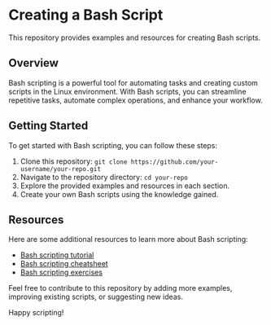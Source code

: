# Creating a Bash Script

This repository provides examples and resources for creating Bash scripts.

## Overview

Bash scripting is a powerful tool for automating tasks and creating custom scripts in the Linux environment. With Bash scripts, you can streamline repetitive tasks, automate complex operations, and enhance your workflow.

## Getting Started

To get started with Bash scripting, you can follow these steps:
1. Clone this repository: `git clone https://github.com/your-username/your-repo.git`
2. Navigate to the repository directory: `cd your-repo`
3. Explore the provided examples and resources in each section.
4. Create your own Bash scripts using the knowledge gained.

## Resources

Here are some additional resources to learn more about Bash scripting:
- [Bash scripting tutorial](https://www.gnu.org/software/bash/manual/bash.html)
- [Bash scripting cheatsheet](https://devhints.io/bash)
- [Bash scripting exercises](https://learnxinyminutes.com/docs/bash/)

Feel free to contribute to this repository by adding more examples, improving existing scripts, or suggesting new ideas.

Happy scripting!

